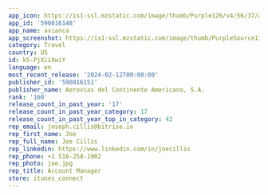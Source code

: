 ```yaml
---
app_icon: https://is1-ssl.mzstatic.com/image/thumb/Purple126/v4/56/37/a1/5637a15c-86a1-5e8c-7be5-06e75e1a9826/AppIcon-0-1x_U007ephone-0-10-0-85-220-0.png/1024x1024bb.png
app_id: '590816148'
app_name: avianca
app_screenshot: https://is1-ssl.mzstatic.com/image/thumb/PurpleSource116/v4/4f/a5/f8/4fa5f807-1dd2-9bae-bb39-ea7c2703c40f/8608edb7-6517-4152-ba7b-19a060210718_6.5__1242_x_2688_pixels-1.jpg/1242x2688bb.png
category: Travel
country: US
id: k5-PjXiiXwiY
language: en
most_recent_release: '2024-02-12T00:00:00'
publisher_id: '590816151'
publisher_name: Aerovias del Continente Americano, S.A.
rank: '160'
release_count_in_past_year: '17'
release_count_in_past_year_category: 17
release_count_in_past_year_top_in_category: 42
rep_email: joseph.cillis@bitrise.io
rep_first_name: Joe
rep_full_name: Joe Cillis
rep_linkedin: https://www.linkedin.com/in/joecillis
rep_phone: +1 518-258-1902
rep_photo: joe.jpg
rep_title: Account Manager
store: itunes_connect
---
```

